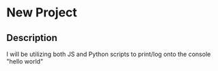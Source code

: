 # New Project

## Description

I will be utilizing both JS and Python scripts to print/log onto the console "hello world"

